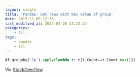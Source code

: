```yaml
---
layout: single
title: 'Pandas: Get rows with max value of group'
date: 2017-11-09 12:35
last_modified_at: 2023-04-26 13:22:37
categories:
    - til
tags:
    - pandas
    - til
---
```


```python
df.groupby('Sp').apply(lambda t: t[t.Count==t.Count.max()])
```

Via [StackOverflow](https://stackoverflow.com/a/15708177/1257318).
